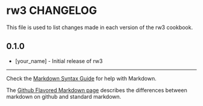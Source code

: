 rw3 CHANGELOG
=============

This file is used to list changes made in each version of the rw3 cookbook.

0.1.0
-----
- [your_name] - Initial release of rw3

- - -
Check the [Markdown Syntax Guide](http://daringfireball.net/projects/markdown/syntax) for help with Markdown.

The [Github Flavored Markdown page](http://github.github.com/github-flavored-markdown/) describes the differences between markdown on github and standard markdown.
